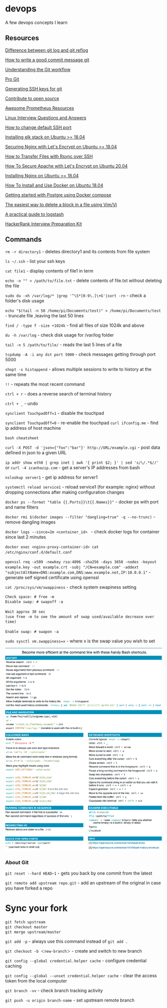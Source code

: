 # devops
A few devops concepts I learn

## Resources

[Difference between git log and git reflog](https://stackoverflow.com/questions/17857723/whats-the-difference-between-git-reflog-and-log)<br>

[How to write a good commit message git](https://chris.beams.io/posts/git-commit/)<br>

[Understanding the Git workflow](https://sandofsky.com/workflow/git-workflow/)

[Pro Git](https://git-scm.com/book/en/v2)

[Generating SSH keys for git](https://docs.github.com/en/authentication/connecting-to-github-with-ssh/generating-a-new-ssh-key-and-adding-it-to-the-ssh-agent)<br>

[Contribute to open source](https://www.youtube.com/watch?v=vSdSFxIKy5w&list=PLseEp7p6EwiZgLPknY4ITJxfoo75wqxph&index=5)<br>

[Awesome Prometheus Resources](https://github.com/roaldnefs/awesome-prometheus)<br>

[Linux Interview Questions and Answers](https://www.youtube.com/watch?v=p3tvtXOg5rg)<br>

[How to change default SSH port](https://www.ubuntu18.com/ubuntu-change-ssh-port/)<br>

[Installing elk stack on Ubuntu >= 18.04](https://www.digitalocean.com/community/tutorials/how-to-install-elasticsearch-logstash-and-kibana-elastic-stack-on-ubuntu-18-04) 
<br>

[Securing Nginx with Let's Encrypt on Ubuntu >= 18.04](https://www.digitalocean.com/community/tutorials/how-to-secure-nginx-with-let-s-encrypt-on-ubuntu-18-04)
<br>

[How to Transfer Files with Rsync over SSH](https://linuxize.com/post/how-to-transfer-files-with-rsync-over-ssh/)<br>

[How To Secure Apache with Let's Encrypt on Ubuntu 20.04](https://www.digitalocean.com/community/tutorials/how-to-secure-apache-with-let-s-encrypt-on-ubuntu-20-04)<br>

[Installing Nginx on Ubuntu >= 18.04](https://www.digitalocean.com/community/tutorials/how-to-install-nginx-on-ubuntu-18-04)
<br>

[How To Install and Use Docker on Ubuntu 18.04](https://www.digitalocean.com/community/tutorials/how-to-install-and-use-docker-on-ubuntu-18-04)
<br>

[Getting started with Postgre using Docker compose](https://medium.com/analytics-vidhya/getting-started-with-postgresql-using-docker-compose-34d6b808c47c)<br>

[The easiest way to delete a block in a file using Vim/Vi](https://thecodingbot.com/the-easiest-way-to-delete-a-block-in-a-file-using-vim-vi)<br>

[A practical guide to logstash](https://coralogix.com/blog/a-practical-guide-to-logstash-syslog-deep-dive/)


[HackerRank Interview Preparation Kit](https://www.hackerrank.com/interview/interview-preparation-kit)<br>

 ## Commands

`rm -r directory1` - deletes directory1 and its contents from file system <br>

`ls ~/.ssh` - list your ssh keys<br> 

`cat file1` - display contents of file1 in term <br>

`echo -n "" > /path/to/file.txt` - delete contents of file.txt without deleting the file

`sudo du -xh /var/log/* |grep '^\S*[0-9\.]\+G'|sort -rn` - check a folder's disk usage

`echo "$(tail -n 50 /home/pi/Documents/test)" > /home/pi/Documents/test` - truncate file ,leaving the last 50 lines
 
`find / -type f -size +1024k` - find all files of size 1024k and above

`du -h /var/log` - check disk usage for /var/log folder

`tail -n 5 /path/to/file/` - reads the last 5 lines of a file<br>

`tcpdump -A -i any dst port 5000` - check messages getting through port 5000

`shopt -s histappend` - allows multiple sessions to write to history at the same time<br>

`!!` - repeats the most recent command<br>

`ctrl + r` - does a reverse search of terminal history<br>

`ctrl + _` - undo<br>

`synclient TouchpadOff=1` - disable the touchpad

`synclient TouchpadOff=0` - re-enable the touchpad
`curl ifconfig.me` - find ip address of host machine<br>

`bash cheatsheet` <br>

`curl -X POST -d 'json={"foo":"bar"}' http://URL/example.cgi` - post data defined in json to a given URL
<br>

`ip addr show eth0 | grep inet | awk '{ print $2; }' | sed 's/\/.*$//'` or `curl -4 icanhazip.com` - get a server's IP addresses from bash<br>

`nslookup server1` - get ip address for server1<br>

`systemctl reload service1` - reload service1 (for example: nginx) without dropping connections after making configuration changes<br>

`docker ps --format "table {{.Ports}}\t{{.Names}}"` - docker ps with port and name filters<br>

`docker rmi $(docker images --filter "dangling=true" -q --no-trunc)` - remove dangling images<br>

`docker logs --since=2m <container_id> ` - check docker logs for container since last 2 minutes<br> 

`docker exec <nginx-proxy-container-id> cat /etc/nginx/conf.d/default.conf`

`openssl req -x509 -newkey rsa:4096 -sha256 -days 3650 -nodes -keyout example.key -out example.crt -subj "/CN=example.com" -addext "subjectAltName=DNS:example.com,DNS:www.example.net,IP:10.0.0.1"` - generate self signed certificate using openssl<br>

`cat /proc/sys/vm/swappiness` - check system swapiness setting<br>

```
Check space: # free -m 
Disable swap: # swapoff -a 

Wait approx 30 sec 
(use free -m to see the amount of swap used/available decrease over time)

Enable swap: # swapon -a 
```

`sudo sysctl vm.swappiness=x` - where x is the swap value you wish to set <br>

![title](./bash.png)

### About Git

`git reset --hard HEAD~1` - gets you back by one commit from the latest

`git remote add upstream repo.git` - add an upstream of the original in case you have forked a repo

# Sync your fork
```
git fetch upstream
git checkout master
git merge upstream/master
```
`git add -p` - always use this command instead of `git add .`

`git checkout -b ＜new-branch＞` - create and switch to new branch<br>

`git config --global credential.helper cache` - configure credential caching

`git config --global --unset credential.helper cache` - clear the access token from the local computer<br>

`git branch -vv` - check branch tracking activity<br>

`git push -u origin branch-name` - set upstream remote branch 


